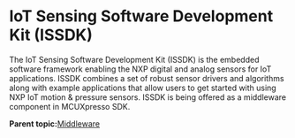 # IoT Sensing Software Development Kit \(ISSDK\)

The IoT Sensing Software Development Kit \(ISSDK\) is the embedded software framework enabling the NXP digital and analog sensors for IoT applications. ISSDK combines a set of robust sensor drivers and algorithms along with example applications that allow users to get started with using NXP IoT motion & pressure sensors. ISSDK is being offered as a middleware component in MCUXpresso SDK.

**Parent topic:**[Middleware](../topics/applicable_for_productrt1050_or_productrt1010_or_p.md)

